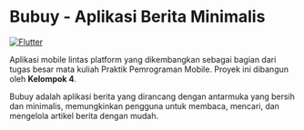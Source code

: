 # Bubuy - Aplikasi Berita Minimalis

[![Flutter](https://img.shields.io/badge/Built%20with-Flutter-02569B?style=for-the-badge&logo=flutter)](https://flutter.dev)

Aplikasi mobile lintas platform yang dikembangkan sebagai bagian dari tugas besar mata kuliah Praktik Pemrograman Mobile. Proyek ini dibangun oleh **Kelompok 4**.

Bubuy adalah aplikasi berita yang dirancang dengan antarmuka yang bersih dan minimalis, memungkinkan pengguna untuk membaca, mencari, dan mengelola artikel berita dengan mudah.
